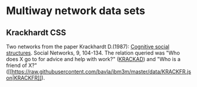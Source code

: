 # Multiway network data sets

## Krackhardt CSS

Two networks from the paper Krackhardt D.(1987): [Cognitive social structures](https://www.heinz.cmu.edu/faculty-research/profiles/krackhardt-davidm/_files/1987-cognitive-social-structures.pdf). Social Networks, 9, 104-134.
The relation queried was "Who does X go to for advice and help with work?" ([KRACKAD](https://raw.githubusercontent.com/bavla/ibm3m/master/data/KRACKAD.json)) and "Who is a friend of X?" ([[https://raw.githubusercontent.com/bavla/ibm3m/master/data/KRACKFR.json|KRACKFR]]).
